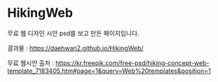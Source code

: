 # HikingWeb
무료 웹 디자인 시안 psd를 보고 만든 페이지입니다.

결과물 : https://daehwan2.github.io/HikingWeb/



무료 웹시안 출처 : https://kr.freepik.com/free-psd/hiking-concept-web-template_7183405.htm#page=1&query=Web%20templates&position=1

